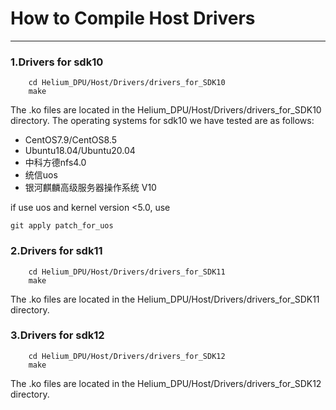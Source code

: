 # How to Compile Host Drivers

___

### 1.Drivers for sdk10
```
	cd Helium_DPU/Host/Drivers/drivers_for_SDK10
	make
```
The .ko files are located in the Helium_DPU/Host/Drivers/drivers_for_SDK10 directory.
The operating systems for sdk10 we have tested are as follows:
- CentOS7.9/CentOS8.5
- Ubuntu18.04/Ubuntu20.04
- 中科方德nfs4.0
- 统信uos
- 银河麒麟高级服务器操作系统 V10

if use uos and kernel version <5.0, use  
```
git apply patch_for_uos
```


### 2.Drivers for sdk11
```
	cd Helium_DPU/Host/Drivers/drivers_for_SDK11
	make
```
The .ko files are located in the Helium_DPU/Host/Drivers/drivers_for_SDK11 directory.
### 3.Drivers for sdk12
```
	cd Helium_DPU/Host/Drivers/drivers_for_SDK12
	make
```
The .ko files are located in the Helium_DPU/Host/Drivers/drivers_for_SDK12 directory.



